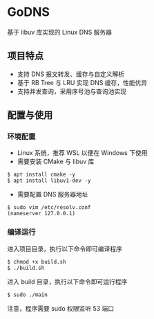 # GoDNS

基于 libuv 库实现的 Linux DNS 服务器

## 项目特点


- 支持 DNS 报文转发、缓存与自定义解析
- 基于 RB Tree 与 LRU 实现 DNS 缓存，性能优异
- 支持并发查询，采用序号池与查询池实现

## 配置与使用

### 环境配置

- Linux 系统，推荐 WSL 以便在 Windows 下使用
- 需要安装 CMake 与 libuv 库
```
$ apt install cmake -y
$ apt install libuv1-dev -y
```
- 需要配置 DNS 服务器地址
```
$ sudo vim /etc/resolv.conf
(nameserver 127.0.0.1)
```

### 编译运行

进入项目目录，执行以下命令即可编译程序
```
$ chmod +x build.sh
$ ./build.sh
```
进入 build 目录，执行以下命令即可运行程序
```
$ sudo ./main
```
注意，程序需要 sudo 权限监听 53 端口